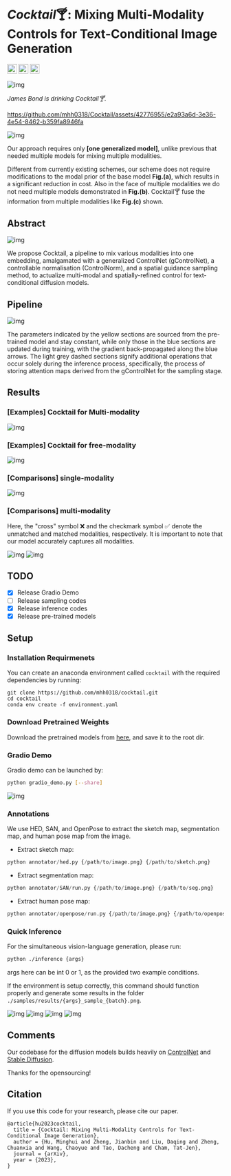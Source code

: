 # *Cocktail*🍸: Mixing Multi-Modality Controls for Text-Conditional Image Generation


<!-- <a href=""><img src="https://img.shields.io/badge/arXiv-2203.10821-b31b1b.svg" height=22.5></a>  -->
<a href="https://mhh0318.github.io/cocktail/"><img src="https://img.shields.io/badge/Web-Project Page-brightgreen.svg" height=22.5></a>
<a href="https://opensource.org/licenses/MIT"><img src="https://img.shields.io/badge/License-MIT-blue.svg" height=22.5></a> 
<a href="https://huggingface.co/MichaelHu/cocktail"><img src="https://img.shields.io/badge/HuggingFace-Checkpoint-yellow.svg" height=22.5></a> 

![img](samples/results/3_sample_0_mark.png)

*James Bond is drinking Cocktail🍸.*



https://github.com/mhh0318/Cocktail/assets/42776955/e2a93a6d-3e36-4e54-8462-b359fa8946fa


  
![img](readme/cktl.png)

Our approach requires only **[one generalized model]**, unlike previous that needed multiple models for mixing multiple modalities. 

Different from currently existing schemes, our scheme does not require modifications to the modal prior of the base model <strong>Fig.(a)</strong>, which results in a significant reduction in cost. Also in the face of multiple modalities we do not need multiple models demonstrated in <strong>Fig.(b)</strong>. Cocktail🍸 fuse the information from multiple modalities like <strong>Fig.(c)</strong> shown.

## Abstract 

![img](readme/teaser.jpg)

We propose Cocktail, a pipeline to mix various modalities into one embedding, amalgamated with a generalized ControlNet (gControlNet), a controllable normalisation (ControlNorm), and a spatial guidance sampling method, to actualize multi-modal and spatially-refined control for text-conditional diffusion models.
## Pipeline

![img](readme/ppl.png)

The parameters indicated by the yellow sections are sourced from the pre-trained model and stay constant, while only those in the blue sections are updated during training, with the gradient back-propagated along the blue arrows. The light grey dashed sections signify additional operations that occur solely during the inference process, specifically, the process of storing attention maps derived from the gControlNet for the sampling stage.

## Results

### [Examples] Cocktail for Multi-modality

![img](readme/fig1.png)

### [Examples] Cocktail for free-modality

![img](readme/free.png)

### [Comparisons] single-modality

![img](readme/fig3.png)

### [Comparisons] multi-modality

Here, the "cross" symbol ❌ and the checkmark symbol ✅ denote the unmatched and matched modalities, respectively. It is important to note that our model accurately captures all modalities.

![img](readme/fig5.png)
![img](readme/fig4.png)





## TODO

- [x] Release Gradio Demo
- [ ] Release sampling codes
- [x] Release inference codes
- [x] Release pre-trained models

## Setup

### Installation Requirmenets

You can create an anaconda environment called `cocktail` with the required dependencies by running:

```
git clone https://github.com/mhh0318/cocktail.git
cd cocktail
conda env create -f environment.yaml
```

### Download Pretrained Weights

Download the pretrained models from [here](https://huggingface.co/MichaelHu/cocktail), and save it to the root dir.

### Gradio Demo
Gradio demo can be launched by:
```bash
python gradio_demo.py [--share]
```
![img](readme/gradio_demo.png) 

### Annotations
We use HED, SAN, and OpenPose to extract the sketch map, segmentation map, and human pose map from the image.
- Extract sketch map:
```python
python annotator/hed.py {/path/to/image.png} {/path/to/sketch.png}
```
- Extract segmentation map:
```python
python annotator/SAN/run.py {/path/to/image.png} {/path/to/seg.png}
```
- Extract human pose map:
```python
python annotator/openpose/run.py {/path/to/image.png} {/path/to/openpose.png}
```

### Quick Inference

For the simultaneous vision-language generation, please run:

```bash
python ./inference {args}
```
args here can be int 0 or 1, as the provided two example conditions.


If the environment is setup correctly, this command should function properly and generate some results in the folder `./samples/results/{args}_sample_{batch}.png`.

![img](samples/results/0_sample_0.png)
![img](samples/results/0_sample_1.png)
![img](samples/results/1_sample_0.png)
![img](samples/results/1_sample_1.png)

## Comments 

Our codebase for the diffusion models builds heavily on [ControlNet](https://github.com/lllyasviel/ControlNet) and  [Stable Diffusion](https://github.com/CompVis/stable-diffusion).

Thanks for the opensourcing!

## Citation
If you use this code for your research, please cite our paper.
```
@article{hu2023cocktail,
  title = {Cocktail: Mixing Multi-Modality Controls for Text-Conditional Image Generation},
  author = {Hu, Minghui and Zheng, Jianbin and Liu, Daqing and Zheng, Chuanxia and Wang, Chaoyue and Tao, Dacheng and Cham, Tat-Jen},
  journal = {arXiv},
  year = {2023},
}
```

